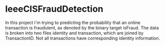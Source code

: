 # IeeeCISFraudDetection
In this project i'm trying to predicting the probability that an online transaction is fraudulent, as denoted by the binary target isFraud.  The data is broken into two files identity and transaction, which are joined by TransactionID. Not all transactions have corresponding identity information.
